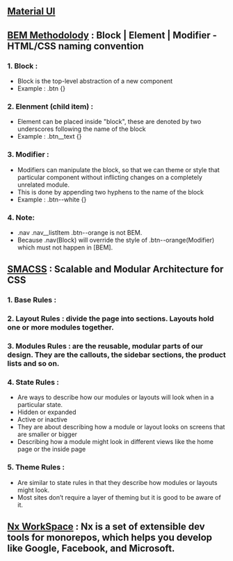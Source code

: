 ## [Material UI](https://material-ui.com/getting-started/installation/)

## [BEM Methodolody](https://en.bem.info/methodology/key-concepts/) :  Block | Element | Modifier  - HTML/CSS naming convention
### 1. Block : 
  - Block is the top-level abstraction of a new component 
  - Example : .btn {}
### 2. Elenment (child item) : 
  - Element can be placed inside "block", these are denoted by two underscores following the name of the block
  - Example : .btn__text {}
### 3. Modifier : 
  - Modifiers can manipulate the block, so that we can theme or style that particular component without inflicting changes on a completely unrelated module. 
  - This is done by appending two hyphens to the name of the block
  - Example : .btn--white {}
### 4. Note:
  * .nav .nav__listItem .btn--orange is not BEM. 
  * Because .nav(Block) will override the style of .btn--orange(Modifier) which must not happen in [BEM].

## [SMACSS](http://smacss.com) : Scalable and Modular Architecture for CSS
### **1. Base Rules** : 

### **2. Layout Rules** : divide the page into sections. Layouts hold one or more modules together.

### **3. Modules Rules** : are the reusable, modular parts of our design. They are the callouts, the sidebar sections, the product lists and so on.

### **4. State Rules** : 
  - Are ways to describe how our modules or layouts will look when in a particular state.
  - Hidden or expanded
  - Active or inactive
  - They are about describing how a module or layout looks on screens that are smaller or bigger
  - Describing how a module might look in different views like the home page or the inside page

### **5. Theme Rules** : 
  - Are similar to state rules in that they describe how modules or layouts might look. 
  - Most sites don’t require a layer of theming but it is good to be aware of it.

## [Nx WorkSpace](https://nx.dev/) : Nx is a set of extensible dev tools for monorepos, which helps you develop like Google, Facebook, and Microsoft.

